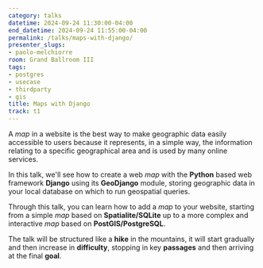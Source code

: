 ```yaml
---
category: talks
datetime: 2024-09-24 11:30:00-04:00
end_datetime: 2024-09-24 11:55:00-04:00
permalink: /talks/maps-with-django/
presenter_slugs:
- paolo-melchiorre
room: Grand Ballroom III
tags:
- postgres
- usecase
- thirdparty
- gis
title: Maps with Django
track: t1
---
```


A *map* in a website is the best way to make geographic data easily accessible to users because it represents, in a simple way, the information relating to a specific geographical area and is used by many online services.

In this talk, we'll see how to create a web *map* with the **Python** based web framework **Django** using its **GeoDjango** module, storing geographic data in your local database on which to run geospatial queries.

Through this talk, you can learn how to add a *map* to your website, starting from a simple *map* based on **Spatialite/SQLite** up to a more complex and interactive *map* based on **PostGIS/PostgreSQL**.

The talk will be structured like a **hike** in the mountains, it will start gradually and then increase in **difficulty**, stopping in key **passages** and then arriving at the final **goal**.